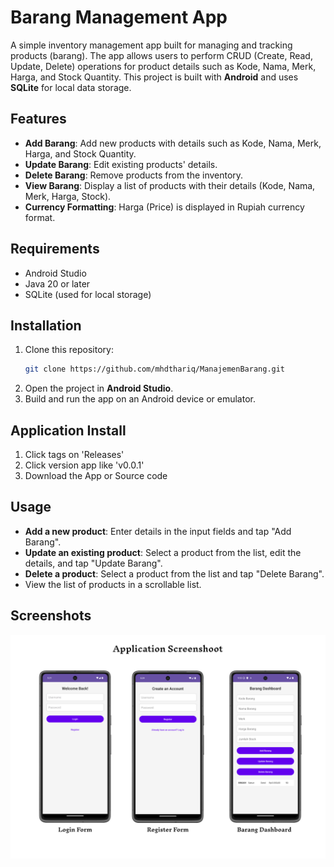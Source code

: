 # Barang Management App

A simple inventory management app built for managing and tracking products (barang). The app allows users to perform CRUD (Create, Read, Update, Delete) operations for product details such as Kode, Nama, Merk, Harga, and Stock Quantity. This project is built with **Android** and uses **SQLite** for local data storage.

## Features

- **Add Barang**: Add new products with details such as Kode, Nama, Merk, Harga, and Stock Quantity.
- **Update Barang**: Edit existing products' details.
- **Delete Barang**: Remove products from the inventory.
- **View Barang**: Display a list of products with their details (Kode, Nama, Merk, Harga, Stock).
- **Currency Formatting**: Harga (Price) is displayed in Rupiah currency format.

## Requirements

- Android Studio
- Java 20 or later
- SQLite (used for local storage)

## Installation

1. Clone this repository:
   ```bash
   git clone https://github.com/mhdthariq/ManajemenBarang.git
   ```
2. Open the project in **Android Studio**.
3. Build and run the app on an Android device or emulator.

## Application Install
1. Click tags on 'Releases'
2. Click version app like 'v0.0.1'
3. Download the App or Source code

## Usage

- **Add a new product**: Enter details in the input fields and tap "Add Barang".
- **Update an existing product**: Select a product from the list, edit the details, and tap "Update Barang".
- **Delete a product**: Select a product from the list and tap "Delete Barang".
- View the list of products in a scrollable list.

## Screenshots

<img src="images/ManajemenBarangScreenshot.png" alt="Screenshot" style="max-width: 100%; height: auto;">

